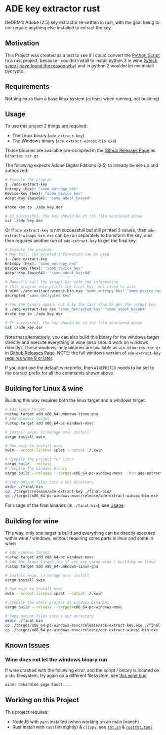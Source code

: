 # ADE key extractor rust

DeDRM's Adobe (2.5) key extractor re-written in rust, with the goal being to not require anything else installed to extract the key.

## Motivation

This Project was created as a test to see if i could convert the [Python Script](https://github.com/noDRM/DeDRM_tools/blob/master/DeDRM_plugin/adobekey.py) to a rust project, because i couldnt install to install python 3 in wine ([which since i have found the reason why](https://bugs.winehq.org/show_bug.cgi?id=54592)) and in python 2 wouldnt let me install pycrypto.

## Requirements

Nothing extra than a base linux system (at least when running, not building)

## Usage

To use this project 2 things are required:

- The Linux binary (`ade-extract-key`)
- The Windows binary (`ade-extract-winapi-bin.exe`)

Those binaries are available pre-compiled in the [Github Releases Page](https://github.com/hasezoey/ade-key-extractor-rust/releases) as `binaries.tar.gz`.

The following expects Adobe Digital Editions (2.5) to already be set-up and authorized:

```sh
# Execute the program
$ ./ade-extract-key
Entropy (hex): "some_entropy_hex"
Device-Key (hex): "some_device_hex"
Adept-Key (base64): "some_adept_base64"

Wrote key to ./ade_key.der

# If successful, the key should be in the file mentioned above
cat ./ade_key.der
```

Or if `ade-extract-key` is not successfull but still printed 3 values, then `ade-extract-winapi-bin.exe` can be run separately to transform the key, and then requires another run of `ade-extract-key` to get the final key.

```sh
# Execute the program
# May fail, the printed information can be used
$ ./ade-extract-key
Entropy (hex): "some_entropy_hex"
Device-Key (hex): "some_device_hex"
Adept-Key (base64): "some_adept_base64"

# Manually call the winapi-bin with the information
# this program only prints the final key, not saved to disk
$ wine ./ade-extract-winapi-bin.exe "some_entropy_hex" "some_device_hex"
decrypted "some_decrypted_key"

# Run the binary again, but only the last step to get the actual key
$ ./ade-extract-key aes "some_decrypted_key" "some_adept_base64"
Wrote key to ./ade_key.der

# If successful, the key should be in the file mentioned above
cat ./ade_key.der
```

Note that alternatively, you can also build this binary for the windows target directly and execute everything in wine (also should work on windows directly).
Those windows-only binaries are available as `win-binaries.tar.gz` in [Github Releases Page](https://github.com/hasezoey/ade-key-extractor-rust/releases).
NOTE: the full windows version of `ade-extract-key` [requires wine 9 or later](https://github.com/rust-lang/rust/issues/128066).

If you dont use the default wineprefix, then `WINEPREFIX` needs to be set to the correct prefix for all the commands shown above.

## Building for Linux & wine

Building this way requires both the linux target and a windows target:

```sh
# Add linux target
rustup target add x86_64-unknown-linux-gnu
# Add windows target
rustup target add x86_64-pc-windows-msvc

# Install xwin, to manage msvc install
cargo install xwin

# Run xwin to install msvc
xwin --accept-license splat --output ./.xwin

# Compile the project for linux
cargo build --release
# Compile the windows binary
cargo build --release --target=x86_64-pc-windows-msvc --bin ade-extract-winapi-bin

# Copy output files into a out directory
mkdir ./final-bin
cp ./target/release/ade-extract-key ./final-bin/
cp ./target/x86_64-pc-windows-msvc/release/ade-extract-winapi-bin.exe ./final-bin/
```

For usage of the final binaries (in `./final-bin`), see [Usage](#usage).

## Building for wine

This way, only one target is build and everything can be directly executed within wine / windows, without requiring some parts in linux and some in wine:

```sh
# Add windows target
rustup target add x86_64-pc-windows-msvc
# Add the linux target too if you are using wine / building on linux
rustup target add x86_64-unknown-linux-gnu

# Install xwin, to manage msvc install
cargo install xwin

# Run xwin to install msvc
xwin --accept-license splat --output ./.xwin

# Compile the whole project as windows binaries
cargo build --release --target=x86_64-pc-windows-msvc

# Copy output files into a out directory
mkdir ./final-bin
cp ./target/x86_64-pc-windows-msvc/release/ade-extract-key.exe ./final-bin/
cp ./target/x86_64-pc-windows-msvc/release/ade-extract-winapi-bin.exe ./final-bin/
```

## Known Issues

### Wine does not let the windows binary run

If wine crashed with the following error, and the script / binary is located on a `ihc` filesystem, try again on a different filesystem, see [this wine bug](https://bugs.winehq.org/show_bug.cgi?id=54592)

```txt
wine: Unhandled page fault ...
```

## Working on this Project

This project requires:
- NodeJS with `yarn` installed (when working on an main branch)
- Rust install with `rustfmt`(nightly) & `clippy`, see [`fmt.sh`](./fmt.sh) & [`rustfmt.toml`](./rustfmt.toml)
